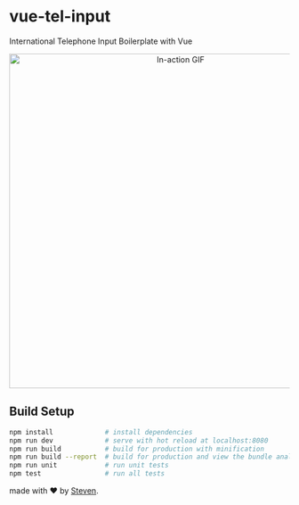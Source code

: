 # vue-tel-input
International Telephone Input Boilerplate with Vue

<p align="center">
<img width="600px" alt="In-action GIF" src="https://thumbs.gfycat.com/VagueUntriedIndochinahogdeer-size_restricted.gif"/>
</p>

## Build Setup
``` bash
npm install             # install dependencies
npm run dev             # serve with hot reload at localhost:8080
npm run build           # build for production with minification
npm run build --report  # build for production and view the bundle analyzer report
npm run unit            # run unit tests
npm test                # run all tests
```

made with &#x2764; by [Steven](https://github.com/iamstevendao).
